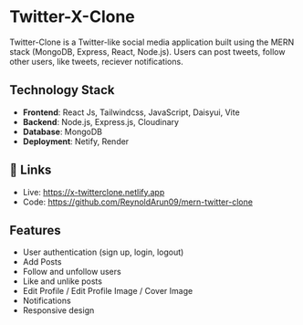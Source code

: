 # Twitter-X-Clone

Twitter-Clone is a Twitter-like social media application built using the MERN stack (MongoDB, Express, React, Node.js). Users can post tweets, follow other users, like tweets, reciever notifications.

## Technology Stack

- **Frontend**: React Js, Tailwindcss, JavaScript, Daisyui, Vite
- **Backend**: Node.js, Express.js, Cloudinary
- **Database**: MongoDB
- **Deployment**: Netify, Render


## 🔗 Links
- Live: https://x-twitterclone.netlify.app
- Code: https://github.com/ReynoldArun09/mern-twitter-clone

## Features

- User authentication (sign up, login, logout)
- Add Posts
- Follow and unfollow users
- Like and unlike posts
- Edit Profile / Edit Profile Image / Cover Image
- Notifications
- Responsive design
